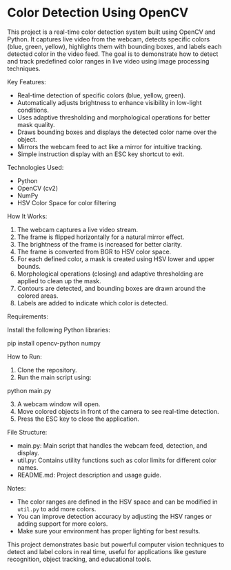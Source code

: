 # Color Detection Using OpenCV

This project is a real-time color detection system built using OpenCV and Python. It captures live video from the webcam, detects specific colors (blue, green, yellow), highlights them with bounding boxes, and labels each detected color in the video feed. The goal is to demonstrate how to detect and track predefined color ranges in live video using image processing techniques.

Key Features:

* Real-time detection of specific colors (blue, yellow, green).
* Automatically adjusts brightness to enhance visibility in low-light conditions.
* Uses adaptive thresholding and morphological operations for better mask quality.
* Draws bounding boxes and displays the detected color name over the object.
* Mirrors the webcam feed to act like a mirror for intuitive tracking.
* Simple instruction display with an ESC key shortcut to exit.

Technologies Used:

* Python
* OpenCV (cv2)
* NumPy
* HSV Color Space for color filtering

How It Works:

1. The webcam captures a live video stream.
2. The frame is flipped horizontally for a natural mirror effect.
3. The brightness of the frame is increased for better clarity.
4. The frame is converted from BGR to HSV color space.
5. For each defined color, a mask is created using HSV lower and upper bounds.
6. Morphological operations (closing) and adaptive thresholding are applied to clean up the mask.
7. Contours are detected, and bounding boxes are drawn around the colored areas.
8. Labels are added to indicate which color is detected.

Requirements:

Install the following Python libraries:

pip install opencv-python numpy

How to Run:

1. Clone the repository.
2. Run the main script using:

python main.py

3. A webcam window will open.
4. Move colored objects in front of the camera to see real-time detection.
5. Press the ESC key to close the application.

File Structure:

* main.py: Main script that handles the webcam feed, detection, and display.
* util.py: Contains utility functions such as color limits for different color names.
* README.md: Project description and usage guide.

Notes:

* The color ranges are defined in the HSV space and can be modified in `util.py` to add more colors.
* You can improve detection accuracy by adjusting the HSV ranges or adding support for more colors.
* Make sure your environment has proper lighting for best results.

This project demonstrates basic but powerful computer vision techniques to detect and label colors in real time, useful for applications like gesture recognition, object tracking, and educational tools.
